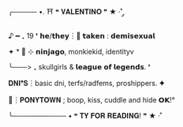 ╭───── •. ⛩️ ❝ 𝐕𝐀𝐋𝐄𝐍𝐓𝐈𝐍𝐎 ❞ ★ ·˚ ༘ 

♪ ━ ₊ 19 ❜ 𝗵𝗲/𝘁𝗵𝗲𝘆︙🏮 𝘁𝗮𝗸𝗲𝗻 : 𝗱𝗲𝗺𝗶𝘀𝗲𝘅𝘂𝗮𝗹 

✦ * 🥢 ⊹ 𝗻𝗶𝗻𝗷𝗮𝗴𝗼, monkiekid, identityv 

╰───> ₊ skullgirls & 𝗹𝗲𝗮𝗴𝘂𝗲 𝗼𝗳 𝗹𝗲𝗴𝗲𝗻𝗱𝘀. ❜

𝐃𝐍𝐈❜𝐒︙basic dni, terfs/radfems, proshippers. ✦ 

🧧︙𝐏𝐎𝐍𝐘𝐓𝐎𝐖𝐍 ; boop, kiss, cuddle and hide 𝗢𝗞!°

╰─────────── • ❝ 𝐓𝐘 𝐅𝐎𝐑 𝐑𝐄𝐀𝐃𝐈𝐍𝐆! ❞ ★ ·˚ 
